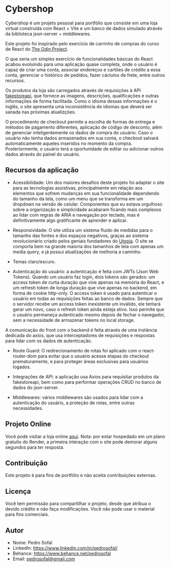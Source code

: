 # Cybershop

Cybershop é um projeto pessoal para portfólio que consiste em uma loja virtual construída com React + Vite e um banco de dados simulado através da biblioteca json-server + middlewares.

Este projeto foi inspirado pelo exercício de carrinho de compras do curso de React do [The Odin Project](https://www.theodinproject.com/).

O que seria um simples exercício de funcionalidades básicas do React acabou evoluindo para uma aplicação quase completa, onde o usuário é capaz de criar uma conta, associar endereços e cartões de crédito a essa conta, gerenciar o histórico de pedidos, fazer cáclulos de frete, entre outros recursos.

Os produtos da loja são carregados através de requisições à API [fakestoreapi](https://fakestoreapi.com/), que fornece as imagens, descrições, qualificações e outras informações de forma facilitada. Como o idioma dessas informações é o inglês, o site apresenta uma inconsistência de idiomas que deverá ser sanada nas próximas atualizções.

O procedimento de checkout permite a escolha de formas de entrega e métodos de pagamento diferentes, aplicação de código de desconto, além de gerenciar inteligentemente os dados de compra do usuário. Caso o usuário não tenha dados armazenados em sua conta, o checkout salvará automaticamente aqueles inseridos no momento da compra. Posteriormente, o usuário terá a oportunidade de editar ou adicionar outros dados através do painel do usuário.

## Recursos da aplicação

- Acessibilidade: Um dos maiores desafios deste projeto foi adaptar o site para as tecnologias assistivas, principalmente em relação aos elementos que sofrem mudanças em sua funcionalidade dependendo do tamanho da tela, como um menu que se transforma em um dropdown na versão de celular. Componentes que eu estava orgulhoso sobre a organização e simplicidade acabaram ficando mais complexos ao lidar com regras de ARIA e navegação por teclado, mas é definitivamente algo gratificante de aprender e aplicar.

- Responsividade: O site utiliza um sistema fluido de medidas para o tamanho das fontes e dos espaços negativos, graças ao sistema revolucionário criado pelos geniais fundadores do [Utopia](https://utopia.fyi/). O site se comporta bem na grande maioria dos tamanhos de tela com apenas um media query, e já possui atualizações de melhoria a caminho.

- Temas claro/escuro.

- Autenticação do usuário: a autenticação é feita com JWTs (Json Web Tokens). Quando um usuário faz login, dois tokens são gerados: um access token de curta duração que vive apenas na memória do React, e um refresh token de longa duração que vive apenas no backend, em forma de cookie http-only. O access token é usado para autenticar o usuário em todas as requisições feitas ao banco de dados. Sempre que o servidor recebe um access token inexistente um inválido, ele tentará gerar um novo, caso o refresh token ainda esteja ativo. Isso permite que o usuário permaneça autenticado mesmo depois de fechar o navegador, sem a necessidade de armazenar tokens no local storage.

A comunicação do front com o backend é feita através de uma instância dedicada do axios, que usa interceptadores de requisições e respostas para lidar com os dados de autenticação.

- Route Guard: O redirecionamento de rotas foi aplicado com o react-router-dom para evitar que o usuário acesse etapas do checkout prematuramente, e para proteger áreas exclusivas para usuários logados.

- Integrações de API: a aplicação usa Axios para requisitar produtos da fakestoreapi, bem como para performar operações CRUD no banco de dados do json-server.

- Middlewares: vários middlewares são usados para lidar com a autenticação do usuário, a proteção de rotas, entre outras necessidades.

## Projeto Online

Você pode visitar a loja online [aqui](https://cybershop-client.onrender.com/). Nota: por estar hospedado em um plano gratuito do Render, a primeira interação com o site pode demorar alguns segundos para ter resposta.

## Contribuição

Este projeto é para fins de portfólio e não aceita contribuições externas.

## Licença

Você tem permissão para compartilhar o projeto, desde que atribua o devido crédito e não faça modificações. Você não pode usar o material para fins comerciais.

## Autor

- Nome: Pedro Sofal
- LinkedIn: https://www.linkedin.com/in/pedrosofal/
- Behance: https://www.behance.net/pedrosofal
- Email: pedrosofal@gmail.com